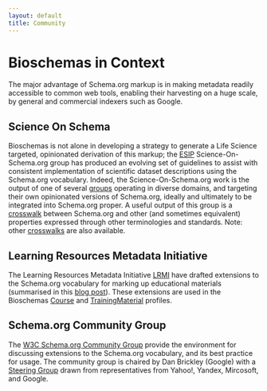 ```yaml
---
layout: default
title: Community
---
```

# Bioschemas in Context

The major advantage of Schema.org markup is in making metadata readily accessible to common web tools, enabling their harvesting on a huge scale, by general and commercial indexers such as Google.

## Science On Schema
Bioschemas is not alone in developing a strategy to generate a Life Science targeted, opinionated derivation of this markup; the [ESIP](https://github.com/ESIPFed/science-on-schema.org) Science-On-Schema.org group has produced an evolving set of guidelines to assist with consistent implementation of scientific dataset descriptions using the Schema.org vocabulary. Indeed, the Science-On-Schema.org work is the output of one of several [groups](https://www.rd-alliance.org/groups/research-metadata-schemas-wg) operating in diverse domains, and targeting their own opinionated versions of Schema.org, ideally and ultimately to be integrated into Schema.org proper. A useful output of this group is a [crosswalk](https://docs.google.com/spreadsheets/d/1P6WH8h4OnIVR9UJj3FcOebNUpLnKNBCuvEp3NsLRho4/edit#gid=0) between Schema.org and other (and sometimes equivalent) properties expressed through other terminologies and standards. Note: other [crosswalks](https://zenodo.org/record/4420116#.YIMuFGhKg2y) are also available.

## Learning Resources Metadata Initiative

The Learning Resources Metadata Initiative [LRMI](http://www.lrmi.net/) have drafted extensions to the Schema.org vocabulary for marking up educational materials (summarised in this [blog post](https://blogs.pjjk.net/phil/learningresource-added-to-schema-org/)). These extensions are used in the Bioschemas [Course](/profiles/Course) and [TrainingMaterial](/profiles/TrainingMaterial) profiles.

## Schema.org Community Group

The [W3C Schema.org Community Group](https://www.w3.org/community/schemaorg/) provide the environment for discussing extensions to the Schema.org vocabulary, and its best practice for usage. The community group is chaired by Dan Brickley (Google) with a [Steering Group](https://schema.org/docs/about.html#cgsg) drawn from representatives from Yahoo!, Yandex, Mircosoft, and Google.
